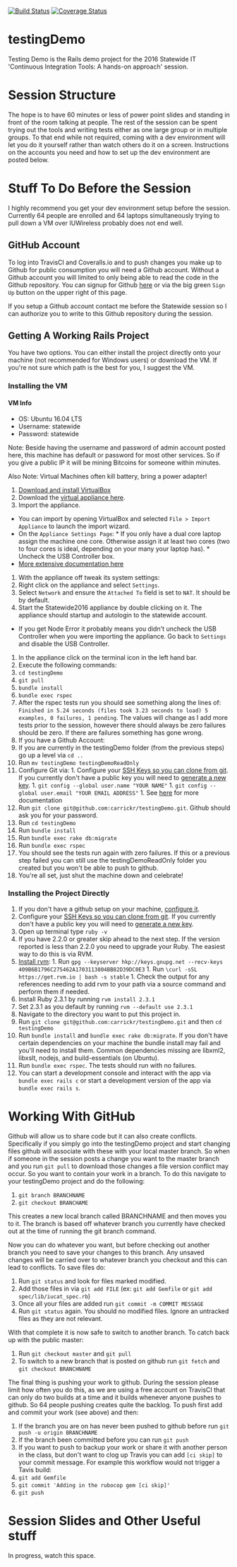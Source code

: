 [![Build Status](https://travis-ci.org/carrickr/testingDemo.svg?branch=master)](https://travis-ci.org/carrickr/testingDemo) [![Coverage Status](https://coveralls.io/repos/github/carrickr/testingDemo/badge.svg?branch=master)](https://coveralls.io/github/carrickr/testingDemo?branch=master)

# testingDemo

Testing Demo is the Rails demo project for the 2016 Statewide IT 'Continuous Integration Tools: A hands-on approach' session.

# Session Structure

The hope is to have 60 minutes or less of power point slides and standing in front of the room talking at people.  The rest of the session can be spent trying out the tools and writing tests either as one large group or in multiple groups.  To that end while not required, coming with a dev environment will let you do it yourself rather than watch others do it on a screen.  Instructions on the accounts you need and how to set up the dev environment are posted below.  


# Stuff To Do Before the Session

I highly recommend you get your dev environment setup before the session.  Currently 64 people are enrolled and 64 laptops simultaneously trying to pull down a VM over IUWireless probably does not end well.  

## GitHub Account

To log into TravisCI and Coveralls.io and to push changes you make up to Github for public consumption you will need a Github account.  Without a Github account you will limited to only being able to read the code in the Github repository.  You can signup for Github [here](https://github.com/join) or via the big green `Sign Up` button on the upper right of this page.

If you setup a Github account contact me before the Statewide session so I can authorize you to write to this Github repository during the session.

## Getting A Working Rails Project

You have two options.  You can either install the project directly onto your machine (not recommended for Windows users) or download the VM.  If you're not sure which path is the best for you, I suggest the VM.  

### Installing the VM

#### VM Info
* OS: Ubuntu 16.04 LTS
* Username: statewide
* Password: statewide

Note: Beside having the username and password of admin account posted here, this machine has default or password for most other services.  So if you give a public IP it will be mining Bitcoins for someone within minutes.  

Also Note: Virtual Machines often kill battery, bring a power adapter!

1.  [Download and install VirtualBox](https://www.virtualbox.org/wiki/Downloads)
1.  Download the [virtual appliance here](https://iu.app.box.com/s/u2ix58gzevxjk5h3mh68004qnqb4a5xx).
1.  Import the appliance.  
  *  You can import by opening VirtualBox and selected `File > Import Appliance` to launch the import wizard.
  *  On the `Appliance Settings Page`:
    *  If you only have a dual core laptop assign the machine one core.  Otherwise assign it at least two cores (two to four cores is ideal, depending on your many your laptop has).
    * Uncheck the USB Controller box.
  *  [More extensive documentation here](https://docs.oracle.com/cd/E26217_01/E26796/html/qs-import-vm.html)
1.  With the appliance off tweak its system settings:
  1. Right click on the appliance and select `Settings`.
  1. Select `Network` and ensure the `Attached To` field is set to `NAT`.  It should be by default.
1. Start the Statewide2016 appliance by double clicking on it.  The appliance should startup and autologin to the statewide account.
  *  If you get Node Error it probably means you didn't uncheck the USB Controller when you were importing the appliance.  Go back to `Settings` and disable the USB Controller.
1.  In the appliance click on the terminal icon in the left hand bar.
1. Execute the following commands:
  1. `cd testingDemo`
  1. `git pull`
  1. `bundle install`
  1. `bundle exec rspec`
1. After the rspec tests run you should see something along the lines of: `Finished in 5.24 seconds (files took 3.23 seconds to load) 5 examples, 0 failures, 1 pending`.  The values will change as I add more tests prior to the session, however there should always be zero failures should be zero.  If there are failures something has gone wrong.
1.  If you have a Github Account:
  1. If you are currently in the testingDemo folder (from the previous steps) go up a level via `cd ..`  
  1. Run `mv testingDemo testingDemoReadOnly`
  1. Configure Git via:
    1. Configure your [SSH Keys so you can clone from git](https://help.github.com/articles/adding-a-new-ssh-key-to-your-github-account/).  If you currently don't have a public key you will need to [generate a new key](https://help.github.com/articles/generating-a-new-ssh-key-and-adding-it-to-the-ssh-agent/).
    1. `git config --global user.name "YOUR NAME"`
    1. `git config --global user.email "YOUR EMAIL ADDRESS"`
    1.  See [here](https://help.github.com/articles/set-up-git/) for more documentation
  1. Run `git clone git@github.com:carrickr/testingDemo.git`.  Github should ask you for your password.
  1. Run `cd testingDemo`
  1. Run `bundle install`
  1. Run `bundle exec rake db:migrate`
  1. Run `bundle exec rspec`
  1. You should see the tests run again with zero failures.  If this or a previous step failed you can still use the testingDemoReadOnly folder you created but you won't be able to push to github.  
1.  You're all set, just shut the machine down and celebrate!

### Installing the Project Directly

1. If you don't have a github setup on your machine, [configure it](https://help.github.com/articles/set-up-git/).
1. Configure your [SSH Keys so you can clone from git](https://help.github.com/articles/adding-a-new-ssh-key-to-your-github-account/).  If you currently don't have a public key you will need to [generate a new key](https://help.github.com/articles/generating-a-new-ssh-key-and-adding-it-to-the-ssh-agent/).
1. Open up terminal type `ruby -v`
  1.  If you have 2.2.0 or greater skip ahead to the next step.  If the version reported is less than 2.2.0 you need to upgrade your Ruby.  The easiest way to do this is via RVM.
  1.  [Install rvm](https://rvm.io/rvm/install):
    1.  Run `gpg --keyserver hkp://keys.gnupg.net --recv-keys 409B6B1796C275462A1703113804BB82D39DC0E3`
    1.  Run `\curl -sSL https://get.rvm.io | bash -s stable`
    1.  Check the output for any references needing to add rvm to your path via a source command and perform them if needed.
  1. Install Ruby 2.3.1 by running `rvm install 2.3.1`
  1. Set 2.3.1 as you default by running `rvm --default use 2.3.1`
1. Navigate to the directory you want to put this project in.
1. Run `git clone git@github.com:carrickr/testingDemo.git` and then `cd testingDemo`
1. Run `bundle install` and `bundle exec rake db:migrate`.  If you don't have certain dependencies on your machine the bundle install may fail and you'll need to install them.  Common dependencies missing are libxml2, libxslt, nodejs, and build-essentials (on Ubuntu).
1. Run `bundle exec rspec`.  The tests should run with no failures.
1. You can start a development console and interact with the app via `bundle exec rails c` or start a development version of the app via `bundle exec rails s`.

# Working With GitHub

Github will allow us to share code but it can also create conflicts.  Specifically if you simply go into the testingDemo project and start changing files github will associate with these with your local master branch.  So when if someone in the session posts a change you want to the master branch and you run `git pull` to download those changes a file version conflict may occur.  So you want to contain your work in a branch.  To do this navigate to your testingDemo project and do the following:

1.  `git branch BRANCHNAME`
1.  `git checkout BRANCHAME`

This creates a new local branch called BRANCHNAME and then moves you to it.  The branch is based off whatever branch you currently have checked out at the time of running the git branch command.  

Now you can do whatever you want, but before checking out another branch you need to save your changes to this branch.  Any unsaved changes will be carried over to whatever branch you checkout and this can lead to conflicts.  To save files do:

1.  Run `git status` and look for files marked modified.
1.  Add those files in via `git add FILE` (ex: `git add Gemfile` or `git add spec/lib/iucat_spec.rb`)
1.  Once all your files are added run `git commit -m COMMIT MESSAGE`
1.  Run `git status` again.  You should no modified files.  Ignore an untracked files as they are not relevant.  

With that complete it is now safe to switch to another branch.  To catch back up with the public master:

1.  Run `git checkout master` and `git pull`
1.  To switch to a new branch that is posted on github run `git fetch` and `git checkout BRANCHNAME`

The final thing is pushing your work to github.  During the session please limit how often you do this, as we are using a free account on TravisCI that can only do two builds at a time and it builds whenever anyone pushes to github.  So 64 people pushing creates quite the backlog.  To push first add and commit your work (see above) and then:

1.  If the branch you are on has never been pushed to github before run `git push -u origin BRANCHNAME`
1.  If the branch been committed before you can run `git push`
1.  If you want to push to backup your work or share it with another person in the class, but don't want to clog up Travis you can add `[ci skip]` to your commit message.  For example this workflow would not trigger a Tavis build:
  1. `git add Gemfile`
  1. `git commit 'Adding in the rubocop gem [ci skip]'`
  1. `git push`

# Session Slides and Other Useful stuff

In progress, watch this space.
